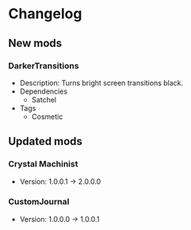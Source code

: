 # Changelog


## New mods

### DarkerTransitions

- Description: Turns bright screen transitions black.
- Dependencies
  + Satchel
- Tags
  + Cosmetic


## Updated mods

### Crystal Machinist

- Version: 1.0.0.1 -> 2.0.0.0

### CustomJournal

- Version: 1.0.0.0 -> 1.0.0.1

